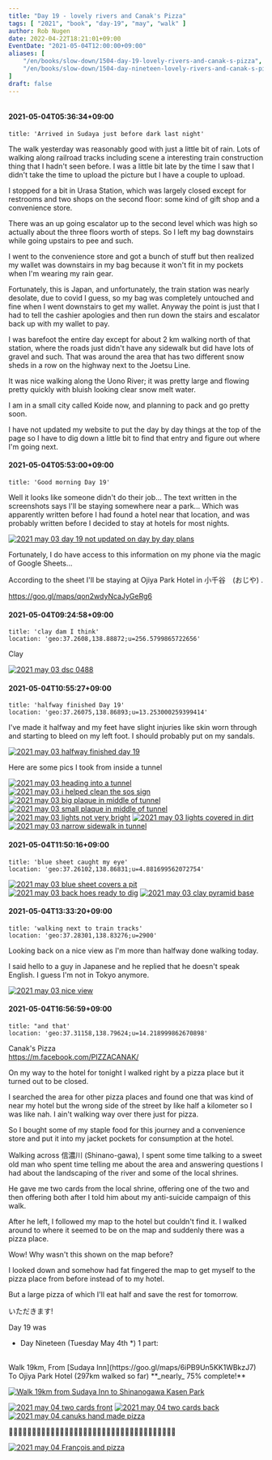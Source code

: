 ```yaml
---
title: "Day 19 - lovely rivers and Canak's Pizza"
tags: [ "2021", "book", "day-19", "may", "walk" ]
author: Rob Nugen
date: 2022-04-22T18:21:01+09:00
EventDate: "2021-05-04T12:00:00+09:00"
aliases: [
    "/en/books/slow-down/1504-day-19-lovely-rivers-and-canak-s-pizza",
    "/en/books/slow-down/1504-day-nineteen-lovely-rivers-and-canak-s-pizza",
]
draft: false
---
```


<img
src="https://b.robnugen.com/quests/walk-to-niigata/2021/en_route/day-19/2021_may_04_francois_and_pizza.jpeg"
alt=""
class="title" />

#### 2021-05-04T05:36:34+09:00

    title: 'Arrived in Sudaya just before dark last night'


The walk yesterday was reasonably good with just a little bit of rain.  Lots of walking along railroad tracks including scene a interesting train construction thing that I hadn't seen before.  I was a little bit late by the time I saw that I didn't take the time to upload the picture but I have a couple to upload.

I stopped for a bit in Urasa Station, which was largely closed except for restrooms and two shops on the second floor: some kind of gift shop and a convenience store.

There was an up going escalator up to the second level which was high so actually about the three floors worth of steps.  So I left my bag downstairs while going upstairs to pee and such.

I went to the convenience store and got a bunch of stuff but then realized my wallet was downstairs in my bag because it won't fit in my pockets when I'm wearing my rain gear.

Fortunately, this is Japan, and unfortunately, the train station was nearly desolate, due to covid I guess, so my bag was completely untouched and fine when I went downstairs to get my wallet.  Anyway the point is just that I had to tell the cashier apologies and then run down the stairs and escalator back up with my wallet to pay.

I was barefoot the entire day except for about 2 km walking north of that station, where the roads just didn't have any sidewalk but did have lots of gravel and such.  That was around the area that has two different snow sheds in a row on the highway next to the Joetsu Line.

It was nice walking along the Uono River; it was pretty large and flowing pretty quickly with bluish looking clear snow melt water.

I am in a small city called Koide now, and planning to pack and go pretty soon.

I have not updated my website to put the day by day things at the top of the page so I have to dig down a little bit to find that entry and figure out where I'm going next.

#### 2021-05-04T05:53:00+09:00

    title: 'Good morning Day 19'


Well it looks like someone didn't do their job... The text written in the screenshots says I'll be staying somewhere near a park... Which was apparently written before I had found a hotel near that location, and was probably written before I decided to stay at hotels for most nights.

[![2021 may 03 day 19 not updated on day by day plans](//b.robnugen.com/quests/walk-to-niigata/2021/en_route/day-19/thumbs/2021_may_03_day_19_not_updated_on_day_by_day_plans.png)](//b.robnugen.com/quests/walk-to-niigata/2021/en_route/day-19/2021_may_03_day_19_not_updated_on_day_by_day_plans.png)

Fortunately, I do have access to this information on my phone via the magic of Google Sheets...

According to the sheet I'll be staying at Ojiya Park Hotel in 小千谷　(おじや) .

https://goo.gl/maps/qon2wdyNcaJyGeRg6

#### 2021-05-04T09:24:58+09:00

    title: 'clay dam I think'
    location: 'geo:37.2608,138.88872;u=256.5799865722656'


Clay

[![2021 may 03 dsc 0488](//b.robnugen.com/quests/walk-to-niigata/2021/en_route/day-19/thumbs/2021_may_03_dsc_0488.jpeg)](//b.robnugen.com/quests/walk-to-niigata/2021/en_route/day-19/2021_may_03_dsc_0488.jpeg)          

#### 2021-05-04T10:55:27+09:00

    title: 'halfway finished Day 19'
    location: 'geo:37.26075,138.86893;u=13.253000259399414'


I've made it halfway and my feet have slight injuries like skin worn through and starting to bleed on my left foot.  I should probably put on my sandals.

[![2021 may 03 halfway finished day 19](//b.robnugen.com/quests/walk-to-niigata/2021/en_route/day-19/thumbs/2021_may_03_halfway_finished_day_19.jpeg)](//b.robnugen.com/quests/walk-to-niigata/2021/en_route/day-19/2021_may_03_halfway_finished_day_19.jpeg)

Here are some pics I took from inside a tunnel

[![2021 may 03 heading into a tunnel](//b.robnugen.com/quests/walk-to-niigata/2021/en_route/day-19/thumbs/2021_may_03_heading_into_a_tunnel.jpeg)](//b.robnugen.com/quests/walk-to-niigata/2021/en_route/day-19/2021_may_03_heading_into_a_tunnel.jpeg)
[![2021 may 03 i helped clean the sos sign](//b.robnugen.com/quests/walk-to-niigata/2021/en_route/day-19/thumbs/2021_may_03_i_helped_clean_the_sos_sign.jpeg)](//b.robnugen.com/quests/walk-to-niigata/2021/en_route/day-19/2021_may_03_i_helped_clean_the_sos_sign.jpeg)
[![2021 may 03 big plaque in middle of tunnel](//b.robnugen.com/quests/walk-to-niigata/2021/en_route/day-19/thumbs/2021_may_03_big_plaque_in_middle_of_tunnel.jpeg)](//b.robnugen.com/quests/walk-to-niigata/2021/en_route/day-19/2021_may_03_big_plaque_in_middle_of_tunnel.jpeg)
[![2021 may 03 small plaque in middle of tunnel](//b.robnugen.com/quests/walk-to-niigata/2021/en_route/day-19/thumbs/2021_may_03_small_plaque_in_middle_of_tunnel.jpeg)](//b.robnugen.com/quests/walk-to-niigata/2021/en_route/day-19/2021_may_03_small_plaque_in_middle_of_tunnel.jpeg)
[![2021 may 03 lights not very bright](//b.robnugen.com/quests/walk-to-niigata/2021/en_route/day-19/thumbs/2021_may_03_lights_not_very_bright.jpeg)](//b.robnugen.com/quests/walk-to-niigata/2021/en_route/day-19/2021_may_03_lights_not_very_bright.jpeg)
[![2021 may 03 lights covered in dirt](//b.robnugen.com/quests/walk-to-niigata/2021/en_route/day-19/thumbs/2021_may_03_lights_covered_in_dirt.jpeg)](//b.robnugen.com/quests/walk-to-niigata/2021/en_route/day-19/2021_may_03_lights_covered_in_dirt.jpeg)
[![2021 may 03 narrow sidewalk in tunnel](//b.robnugen.com/quests/walk-to-niigata/2021/en_route/day-19/thumbs/2021_may_03_narrow_sidewalk_in_tunnel.jpeg)](//b.robnugen.com/quests/walk-to-niigata/2021/en_route/day-19/2021_may_03_narrow_sidewalk_in_tunnel.jpeg)          

#### 2021-05-04T11:50:16+09:00

    title: 'blue sheet caught my eye'
    location: 'geo:37.26102,138.86831;u=4.881699562072754'


[![2021 may 03 blue sheet covers a pit](//b.robnugen.com/quests/walk-to-niigata/2021/en_route/day-19/thumbs/2021_may_03_blue_sheet_covers_a_pit.jpeg)](//b.robnugen.com/quests/walk-to-niigata/2021/en_route/day-19/2021_may_03_blue_sheet_covers_a_pit.jpeg)
[![2021 may 03 back hoes ready to dig](//b.robnugen.com/quests/walk-to-niigata/2021/en_route/day-19/thumbs/2021_may_03_back_hoes_ready_to_dig.jpeg)](//b.robnugen.com/quests/walk-to-niigata/2021/en_route/day-19/2021_may_03_back_hoes_ready_to_dig.jpeg)
[![2021 may 03 clay pyramid base](//b.robnugen.com/quests/walk-to-niigata/2021/en_route/day-19/thumbs/2021_may_03_clay_pyramid_base.jpeg)](//b.robnugen.com/quests/walk-to-niigata/2021/en_route/day-19/2021_may_03_clay_pyramid_base.jpeg)          

#### 2021-05-04T13:33:20+09:00

    title: 'walking next to train tracks'
    location: 'geo:37.28301,138.83276;u=2900'


Looking back on a nice view as I'm more than halfway done walking today.

I said hello to a guy in Japanese and he replied that he doesn't speak English.  I guess I'm not in Tokyo anymore.

[![2021 may 03 nice view](//b.robnugen.com/quests/walk-to-niigata/2021/en_route/day-19/thumbs/2021_may_03_nice_view.jpeg)](//b.robnugen.com/quests/walk-to-niigata/2021/en_route/day-19/2021_may_03_nice_view.jpeg)          

#### 2021-05-04T16:56:59+09:00

    title: "and that'
    location: 'geo:37.31158,138.79624;u=14.218999862670898'


Canak's Pizza  
https://m.facebook.com/PIZZACANAK/

On my way to the hotel for tonight I walked right by a pizza place but it turned out to be closed.

I searched the area for other pizza places and found one that was kind of near my hotel but the wrong side of the street by like half a kilometer so I was like nah.  I ain't walking way over there just for pizza.

So I bought some of my staple food for this journey and a convenience store and put it into my jacket pockets for consumption at the hotel.

Walking across 信濃川 (Shinano-gawa), I spent some time talking to a sweet old man who spent time telling me about the area and answering questions I had about the landscaping of the river and some of the local shrines.

He gave me two cards from the local shrine, offering one of the two and then offering both after I told him about my anti-suicide campaign of this walk.

After he left, I followed my map to the hotel but couldn't find it.  I walked around to where it seemed to be on the map and suddenly there was a pizza place.

Wow!  Why wasn't this shown on the map before?

I looked down and somehow had fat fingered the map to get myself to the pizza place from before instead of to my hotel.

But a large pizza of which I'll eat half and save the rest for tomorrow.

いただきます!


Day 19 was

<div class="walk-segment">

* Day <span class="day_source">Nineteen</span>
(<span class="day_date">Tuesday May 4th</span> *)
1 part:
<br>
Walk <span class="km_source">19</span>km,
From [Sudaya Inn](https://goo.gl/maps/6iPB9Un5KK1WBkzJ7)
To Ojiya Park Hotel
(<span class="km_total">297</span>km walked so far) **_nearly_ 75% complete!**

[![Walk 19km from Sudaya Inn to Shinanogawa Kasen Park](//b.robnugen.com/quests/walk-to-niigata/2021/route_plans/thumbs/2021_mar_21_sudaya_to_shinanogawa_park.png)](https://goo.gl/maps/JNN2mw4aXHQWpnHt5)

</div>
<!-- 25 March 2021: WALK SEGMENT SEPARATOR  ===========  TO HELP ME SEE AND EDIT SEGMENT DETAILS -->




[![2021 may 04 two cards front](//b.robnugen.com/quests/walk-to-niigata/2021/en_route/day-19/thumbs/2021_may_04_two_cards_front.jpeg)](//b.robnugen.com/quests/walk-to-niigata/2021/en_route/day-19/2021_may_04_two_cards_front.jpeg)
[![2021 may 04 two cards back](//b.robnugen.com/quests/walk-to-niigata/2021/en_route/day-19/thumbs/2021_may_04_two_cards_back.jpeg)](//b.robnugen.com/quests/walk-to-niigata/2021/en_route/day-19/2021_may_04_two_cards_back.jpeg)
[![2021 may 04 canuks hand made pizza](//b.robnugen.com/quests/walk-to-niigata/2021/en_route/day-19/thumbs/2021_may_04_canuks_hand_made_pizza.jpeg)](//b.robnugen.com/quests/walk-to-niigata/2021/en_route/day-19/2021_may_04_canuks_hand_made_pizza.jpeg)

🍕🍕🍕🍕🍕🍕🍕🍕🍕🍕🍕🍕🍕🍕🍕🍕🍕🍕🍕🍕🍕🍕🍕🍕🍕🍕🍕🍕🍕🍕🍕🍕🍕🍕🍕🍕

[![2021 may 04 François and pizza](//b.robnugen.com/quests/walk-to-niigata/2021/en_route/day-19/thumbs/2021_may_04_francois_and_pizza.jpeg)](//b.robnugen.com/quests/walk-to-niigata/2021/en_route/day-19/2021_may_04_francois_and_pizza.jpeg)          
